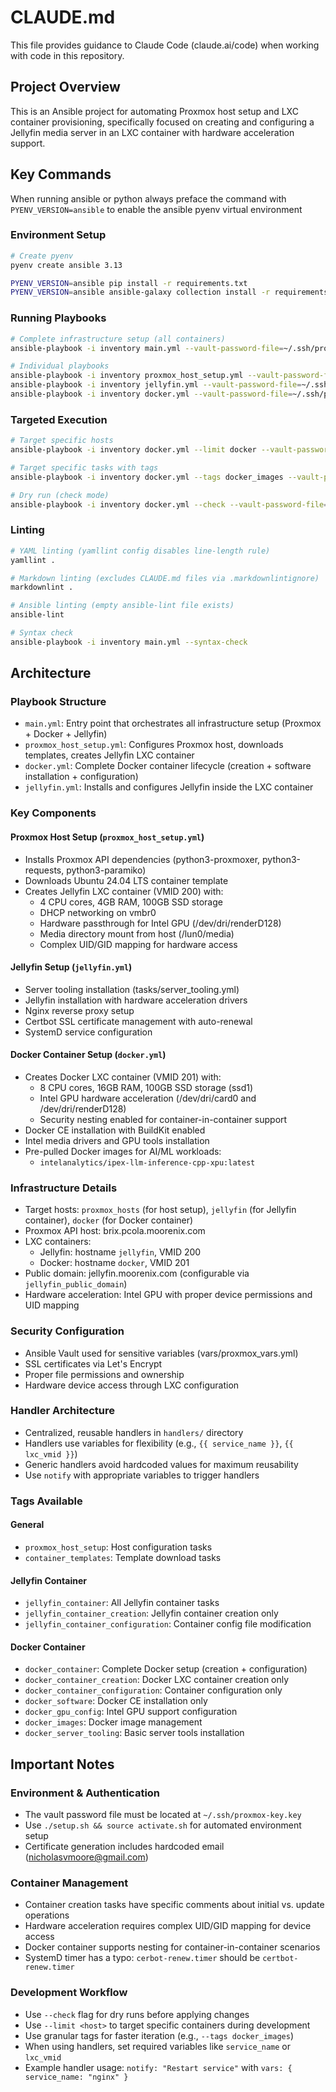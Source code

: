 # CLAUDE.md

This file provides guidance to Claude Code (claude.ai/code) when working with code in this repository.

## Project Overview

This is an Ansible project for automating Proxmox host setup and LXC container provisioning, specifically focused on creating and configuring a Jellyfin media server in an LXC container with hardware acceleration support.

## Key Commands

When running ansible or python always preface the command with `PYENV_VERSION=ansible` to enable the ansible pyenv virtual environment

### Environment Setup

```bash
# Create pyenv
pyenv create ansible 3.13

PYENV_VERSION=ansible pip install -r requirements.txt
PYENV_VERSION=ansible ansible-galaxy collection install -r requirements.yml
```

### Running Playbooks

```bash
# Complete infrastructure setup (all containers)
ansible-playbook -i inventory main.yml --vault-password-file=~/.ssh/proxmox-key.key

# Individual playbooks
ansible-playbook -i inventory proxmox_host_setup.yml --vault-password-file=~/.ssh/proxmox-key.key
ansible-playbook -i inventory jellyfin.yml --vault-password-file=~/.ssh/proxmox-key.key
ansible-playbook -i inventory docker.yml --vault-password-file=~/.ssh/proxmox-key.key
```

### Targeted Execution
```bash
# Target specific hosts
ansible-playbook -i inventory docker.yml --limit docker --vault-password-file=~/.ssh/proxmox-key.key

# Target specific tasks with tags
ansible-playbook -i inventory docker.yml --tags docker_images --vault-password-file=~/.ssh/proxmox-key.key

# Dry run (check mode)
ansible-playbook -i inventory docker.yml --check --vault-password-file=~/.ssh/proxmox-key.key
```

### Linting
```bash
# YAML linting (yamllint config disables line-length rule)
yamllint .

# Markdown linting (excludes CLAUDE.md files via .markdownlintignore)
markdownlint .

# Ansible linting (empty ansible-lint file exists)
ansible-lint

# Syntax check
ansible-playbook -i inventory main.yml --syntax-check
```

## Architecture

### Playbook Structure
- `main.yml`: Entry point that orchestrates all infrastructure setup (Proxmox + Docker + Jellyfin)
- `proxmox_host_setup.yml`: Configures Proxmox host, downloads templates, creates Jellyfin LXC container
- `docker.yml`: Complete Docker container lifecycle (creation + software installation + configuration)
- `jellyfin.yml`: Installs and configures Jellyfin inside the LXC container

### Key Components

#### Proxmox Host Setup (`proxmox_host_setup.yml`)
- Installs Proxmox API dependencies (python3-proxmoxer, python3-requests, python3-paramiko)
- Downloads Ubuntu 24.04 LTS container template
- Creates Jellyfin LXC container (VMID 200) with:
  - 4 CPU cores, 4GB RAM, 100GB SSD storage
  - DHCP networking on vmbr0
  - Hardware passthrough for Intel GPU (/dev/dri/renderD128)
  - Media directory mount from host (/lun0/media)
  - Complex UID/GID mapping for hardware access

#### Jellyfin Setup (`jellyfin.yml`)
- Server tooling installation (tasks/server_tooling.yml)
- Jellyfin installation with hardware acceleration drivers
- Nginx reverse proxy setup
- Certbot SSL certificate management with auto-renewal
- SystemD service configuration

#### Docker Container Setup (`docker.yml`)
- Creates Docker LXC container (VMID 201) with:
  - 8 CPU cores, 16GB RAM, 100GB SSD storage (ssd1)
  - Intel GPU hardware acceleration (/dev/dri/card0 and /dev/dri/renderD128)
  - Security nesting enabled for container-in-container support
- Docker CE installation with BuildKit enabled
- Intel media drivers and GPU tools installation
- Pre-pulled Docker images for AI/ML workloads:
  - `intelanalytics/ipex-llm-inference-cpp-xpu:latest`

### Infrastructure Details
- Target hosts: `proxmox_hosts` (for host setup), `jellyfin` (for Jellyfin container), `docker` (for Docker container)
- Proxmox API host: brix.pcola.moorenix.com
- LXC containers:
  - Jellyfin: hostname `jellyfin`, VMID 200
  - Docker: hostname `docker`, VMID 201
- Public domain: jellyfin.moorenix.com (configurable via `jellyfin_public_domain`)
- Hardware acceleration: Intel GPU with proper device permissions and UID mapping

### Security Configuration
- Ansible Vault used for sensitive variables (vars/proxmox_vars.yml)
- SSL certificates via Let's Encrypt
- Proper file permissions and ownership
- Hardware device access through LXC configuration

### Handler Architecture
- Centralized, reusable handlers in `handlers/` directory
- Handlers use variables for flexibility (e.g., `{{ service_name }}`, `{{ lxc_vmid }}`)
- Generic handlers avoid hardcoded values for maximum reusability
- Use `notify` with appropriate variables to trigger handlers

### Tags Available

#### General
- `proxmox_host_setup`: Host configuration tasks
- `container_templates`: Template download tasks

#### Jellyfin Container
- `jellyfin_container`: All Jellyfin container tasks
- `jellyfin_container_creation`: Jellyfin container creation only
- `jellyfin_container_configuration`: Container config file modification

#### Docker Container
- `docker_container`: Complete Docker setup (creation + configuration)
- `docker_container_creation`: Docker LXC container creation only
- `docker_container_configuration`: Container configuration only
- `docker_software`: Docker CE installation only
- `docker_gpu_config`: Intel GPU support configuration
- `docker_images`: Docker image management
- `docker_server_tooling`: Basic server tools installation

## Important Notes

### Environment & Authentication
- The vault password file must be located at `~/.ssh/proxmox-key.key`
- Use `./setup.sh && source activate.sh` for automated environment setup
- Certificate generation includes hardcoded email (nicholasvmoore@gmail.com)

### Container Management
- Container creation tasks have specific comments about initial vs. update operations
- Hardware acceleration requires complex UID/GID mapping for device access
- Docker container supports nesting for container-in-container scenarios
- SystemD timer has a typo: `cerbot-renew.timer` should be `certbot-renew.timer`

### Development Workflow
- Use `--check` flag for dry runs before applying changes
- Use `--limit <host>` to target specific containers during development
- Use granular tags for faster iteration (e.g., `--tags docker_images`)
- When using handlers, set required variables like `service_name` or `lxc_vmid`
- Example handler usage: `notify: "Restart service"` with `vars: { service_name: "nginx" }`
